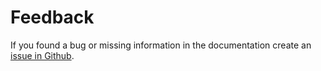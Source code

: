 # Feedback

If you found a bug or missing information in the documentation create an [issue in Github](https://github.com/PlatformOfTrust/collected-feedback/issues/new?assignees=&labels=API-engine&template=api-engine-issues.md&title=%5BAPI+Engine%5D%3A). 

